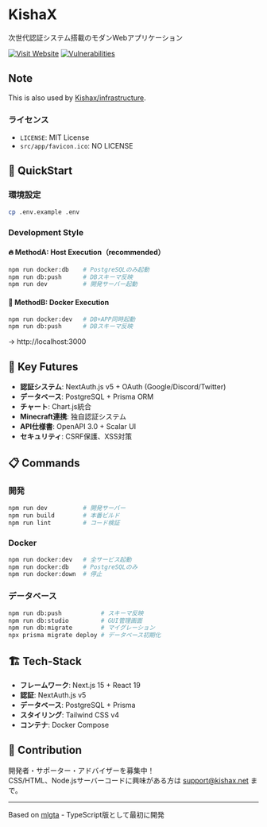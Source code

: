 # KishaX

次世代認証システム搭載のモダンWebアプリケーション

[![Visit Website](https://img.shields.io/badge/Visit_Website-007BFF?style=for-the-badge)](https://kishax.net/)
[![Vulnerabilities](https://img.shields.io/badge/Vulnerabilities-0-success?style=for-the-badge)](https://github.com/your-username/kishax-nextjs)

## Note
This is also used by [Kishax/infrastructure](https://github.com/Kishax/infrastructure).

### ライセンス
- `LICENSE`: MIT License
- `src/app/favicon.ico`: NO LICENSE

## 🚀 QuickStart

### 環境設定
```bash
cp .env.example .env
```

### Development Style

#### 🔥 MethodA: Host Execution（recommended）
```bash
npm run docker:db    # PostgreSQLのみ起動
npm run db:push      # DBスキーマ反映
npm run dev          # 開発サーバー起動
```

#### 🐳 MethodB: Docker Execution
```bash
npm run docker:dev   # DB+APP同時起動
npm run db:push      # DBスキーマ反映
```

→ http://localhost:3000

## 🎯 Key Futures

- **認証システム**: NextAuth.js v5 + OAuth (Google/Discord/Twitter)
- **データベース**: PostgreSQL + Prisma ORM
- **チャート**: Chart.js統合
- **Minecraft連携**: 独自認証システム
- **API仕様書**: OpenAPI 3.0 + Scalar UI
- **セキュリティ**: CSRF保護、XSS対策

## 📋 Commands

### 開発
```bash
npm run dev          # 開発サーバー
npm run build        # 本番ビルド
npm run lint         # コード検証
```

### Docker
```bash
npm run docker:dev   # 全サービス起動
npm run docker:db    # PostgreSQLのみ
npm run docker:down  # 停止
```

### データベース
```bash
npm run db:push           # スキーマ反映
npm run db:studio         # GUI管理画面
npm run db:migrate        # マイグレーション
npx prisma migrate deploy # データベース初期化
```

## 🏗️ Tech-Stack

- **フレームワーク**: Next.js 15 + React 19
- **認証**: NextAuth.js v5
- **データベース**: PostgreSQL + Prisma
- **スタイリング**: Tailwind CSS v4
- **コンテナ**: Docker Compose

## 🤝 Contribution

開発者・サポーター・アドバイザーを募集中！  
CSS/HTML、Node.jsサーバーコードに興味がある方は [support@kishax.net](<mailto:support@kishax.net>) まで。

---

Based on [mlgta](https://github.com/takayamaekawa/mlgta) - TypeScript版として最初に開発
